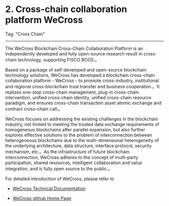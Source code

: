# 2. Cross-chain collaboration platform WeCross
Tag: "Cross Chain"

------
The WeCross Blockchain Cross-Chain Collaboration Platform is an independently developed and fully open-source research result in cross-chain technology, supporting FISCO BCOS.。

Based on a package of self-developed and open-source blockchain technology solutions, WeCross has developed a blockchain cross-chain collaboration platform - WeCross - to promote cross-industry, institutional and regional cross-blockchain trust transfer and business cooperation.。It realizes one-stop cross-chain management, plug-in cross-chain intervention, unified cross-chain identity, unified cross-chain resource paradigm, and ensures cross-chain transaction asset atomic exchange and contract cross-chain call.。

WeCross focuses on addressing the existing challenges in the blockchain industry, not limited to meeting the trusted data exchange requirements of homogeneous blockchains after parallel expansion, but also further explores effective solutions to the problem of interconnection between heterogeneous blockchains due to the multi-dimensional heterogeneity of the underlying architecture, data structure, interface protocol, security mechanism, etc.。As the infrastructure of future blockchain interconnection, WeCross adheres to the concept of multi-party participation, shared resources, intelligent collaboration and value integration, and is fully open source to the public.。

For detailed introduction of WeCross, please refer to

- [WeCross Technical Documentation](https://WeCross.readthedocs.io/zh_CN/latest/index.html)

- [WeCross github Home Page](https://github.com/WeBankBlockchain/WeCross)